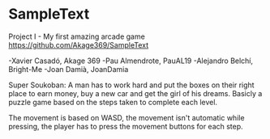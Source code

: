 # SampleText
Project I - My first amazing arcade game
https://github.com/Akage369/SampleText

-Xavier Casadó, Akage 369
-Pau Almendrote, PauAL19
-Alejandro Belchí, Bright-Me
-Joan Damià, JoanDamia

Super Soukoban: A man has to work hard and put the boxes on their right place to earn money, buy a new car and get the girl of his dreams. Basicly a puzzle game based on the steps taken to complete each level.

The movement is based on WASD, the movement isn't automatic while pressing, the player has to press the movement buttons for each step.
